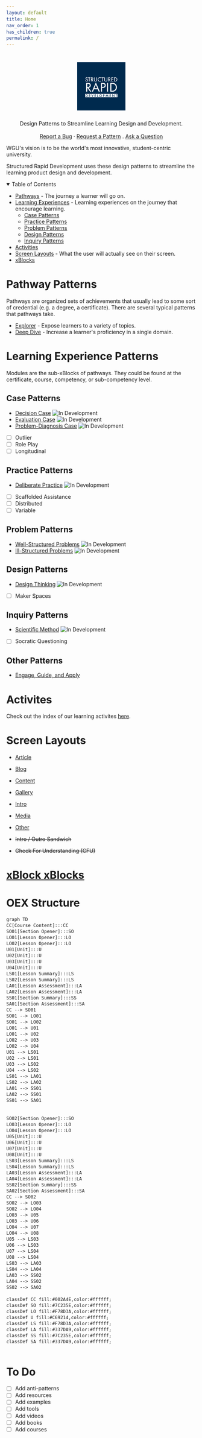 ```yaml
---
layout: default
title: Home
nav_order: 1
has_children: true
permalink: /
---
```


<h1 align="center">
  <a href="https://github.com/Standards-and-Practices/structured-rapid-development">
    <img src="./logo.png" alt="Structured Rapid Development" width="128" /><br/>
  </a>
</h1>

<div align="center">
  Design Patterns to Streamline Learning Design and Development.
  <br />
  <br />
  <a href="https://github.com/Standards-and-Practices/structured-rapid-development/issues/new?assignees=&labels=bug&template=01_BUG_REPORT.md&title=bug%3A+">Report a Bug</a>
  ·
  <a href="https://github.com/Standards-and-Practices/structured-rapid-development/issues/new?assignees=&labels=enhancement&template=pattern-request.md&title=">Request a Pattern</a>
  .
  <a href="https://github.com/Standards-and-Practices/structured-rapid-development/discussions">Ask a Question</a>
</div>

WGU's vision is to be the world's most innovative, student-centric university. 

Structured Rapid Development uses these design patterns to streamline the learning product design and development.


<details open="open">
<summary>Table of Contents</summary>

- [Pathways](#pathway-patterns) - The journey a learner will go on.
- [Learning Experiences](#learning-experience-patterns) - Learning experiences on the journey that encourage learning.
    - [Case Patterns](#case-patterns)
    - [Practice Patterns](#practice-patterns)
    - [Problem Patterns](#problem-patterns)
    - [Design Patterns](#design-patterns)
    - [Inquiry Patterns](#inquiry-patterns)
- [Activities](./activities/README.md)
- [Screen Layouts](#screen-layouts) - What the user will actually see on their screen.
- [xBlocks](./xBlocks)

</details>

# Pathway Patterns
Pathways are organized sets of achievements that usually lead to some sort of credential (e.g. a degree, a certificate). There are several typical patterns that pathways take. 
- [Explorer](./pathways/Explorer.md) - Expose learners to a variety of topics.
- [Deep Dive](./pathways/DeepDive.md) - Increase a learner's proficiency in a single domain.

# Learning Experience Patterns
Modules are the sub-xBlocks of pathways. They could be found at the certificate, course, competency, or sub-competency level. 
## Case Patterns


- [Decision Case](./experiences/cases/DecisionCase.md) <img src="https://img.shields.io/badge/-dev-orange" alt="In Development" />
- [Evaluation Case](./experiences/cases/EvaluationCase.md) <img src="https://img.shields.io/badge/-dev-orange" alt="In Development" />
- [Problem-Diagnosis Case](./experiences/cases/ProblemDiagnosisCase.md) <img src="https://img.shields.io/badge/-dev-orange" alt="In Development" />
- [ ] Outlier
- [ ] Role Play
- [ ] Longitudinal

## Practice Patterns
- [Deliberate Practice](./experiences/practice/DeliberatePractice.md) <img src="https://img.shields.io/badge/-dev-orange" alt="In Development" />
- [ ] Scaffolded Assistance
- [ ] Distributed
- [ ] Variable

## Problem Patterns
- [Well-Structured Problems](./experiences/problems/WellStructuredProblem.md) <img src="https://img.shields.io/badge/-dev-orange" alt="In Development" />
- [Ill-Structured Problems](./experiences/problems/IllStructuredProblem.md) <img src="https://img.shields.io/badge/-dev-orange" alt="In Development" />
## Design Patterns
- [Design Thinking](./experiences/design/DesignThinking.md) <img src="https://img.shields.io/badge/-dev-orange" alt="In Development" />
- [ ] Maker Spaces

## Inquiry Patterns
- [Scientific Method](./experiences/inquiry/ScientificMethod.md) <img src="https://img.shields.io/badge/-dev-orange" alt="In Development" />
- [ ] Socratic Questioning

## Other Patterns
- [Engage, Guide, and Apply](./experiences/other/EngageGuideApply.md)

# Activites
Check out the index of our learning activites [here](./activities/README.md).
# Screen Layouts
- [Article](./layouts/Article.md)
- [Blog](./layouts/Blog.md)
- [Content](./layouts/Content.md)
- [Gallery](./layouts/Gallery.md)
- [Intro](./layouts/Intro.md)
- [Media](./layouts/Media.md)
- [Other](./layouts/Other.md)


- ~~Intro / Outro Sandwich~~ 
- ~~Check For Understanding (CFU)~~ 

# [xBlock xBlocks](./xBlocks/README.md)

# OEX Structure

```mermaid 
graph TD
CC[Course Content]:::CC
SO01[Section Opener]:::SO
LO01[Lesson Opener]:::LO
LO02[Lesson Opener]:::LO
U01[Unit]:::U
U02[Unit]:::U
U03[Unit]:::U
U04[Unit]:::U
LS01[Lesson Summary]:::LS
LS02[Lesson Summary]:::LS
LA01[Lesson Assessment]:::LA
LA02[Lesson Assessment]:::LA
SS01[Section Summary]:::SS
SA01[Section Assessment]:::SA
CC --> SO01
SO01 --> LO01
SO01 --> LO02
LO01 --> U01
LO01 --> U02
LO02 --> U03
LO02 --> U04
U01 --> LS01
U02 --> LS01
U03 --> LS02
U04 --> LS02
LS01 --> LA01
LS02 --> LA02
LA01 --> SS01
LA02 --> SS01
SS01 --> SA01


SO02[Section Opener]:::SO
LO03[Lesson Opener]:::LO
LO04[Lesson Opener]:::LO
U05[Unit]:::U
U06[Unit]:::U
U07[Unit]:::U
U08[Unit]:::U
LS03[Lesson Summary]:::LS
LS04[Lesson Summary]:::LS
LA03[Lesson Assessment]:::LA
LA04[Lesson Assessment]:::LA
SS02[Section Summary]:::SS
SA02[Section Assessment]:::SA
CC --> SO02
SO02 --> LO03
SO02 --> LO04
LO03 --> U05
LO03 --> U06
LO04 --> U07
LO04 --> U08
U05 --> LS03
U06 --> LS03
U07 --> LS04
U08 --> LS04
LS03 --> LA03
LS04 --> LA04
LA03 --> SS02
LA04 --> SS02
SS02 --> SA02

classDef CC fill:#002A4E,color:#ffffff;
classDef SO fill:#7C235E,color:#ffffff;
classDef LO fill:#F78D3A,color:#ffffff;
classDef U fill:#C69214,color:#ffffff;
classDef LS fill:#F78D3A,color:#ffffff;
classDef LA fill:#337DA9,color:#ffffff;
classDef SS fill:#7C235E,color:#ffffff;
classDef SA fill:#337DA9,color:#ffffff;


```

# To Do
- [ ] Add anti-patterns
- [ ] Add resources
- [ ] Add examples
- [ ] Add tools
- [ ] Add videos
- [ ] Add books
- [ ] Add courses
